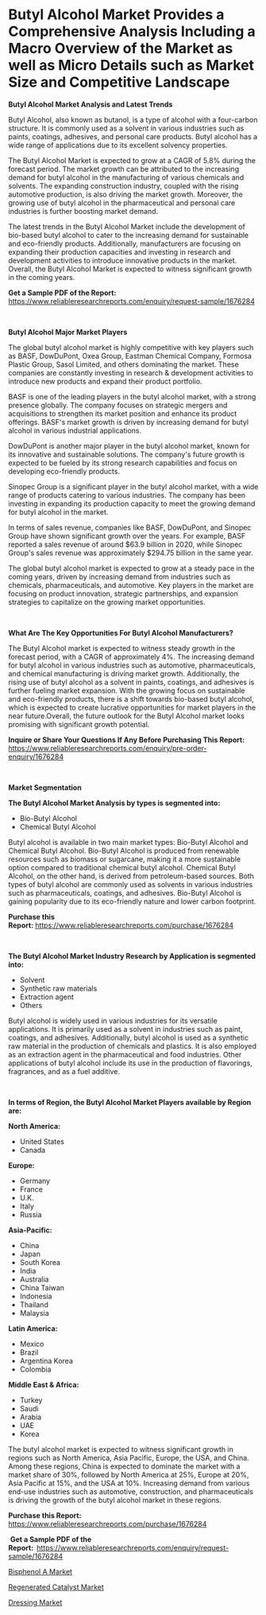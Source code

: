 <p><h1>Butyl Alcohol Market Provides a Comprehensive Analysis Including a Macro Overview of the Market as well as Micro Details such as Market Size and Competitive Landscape</h1></p><p><strong>Butyl Alcohol Market Analysis and Latest Trends</strong></p>
<p><p>Butyl Alcohol, also known as butanol, is a type of alcohol with a four-carbon structure. It is commonly used as a solvent in various industries such as paints, coatings, adhesives, and personal care products. Butyl alcohol has a wide range of applications due to its excellent solvency properties.</p><p>The Butyl Alcohol Market is expected to grow at a CAGR of 5.8% during the forecast period. The market growth can be attributed to the increasing demand for butyl alcohol in the manufacturing of various chemicals and solvents. The expanding construction industry, coupled with the rising automotive production, is also driving the market growth. Moreover, the growing use of butyl alcohol in the pharmaceutical and personal care industries is further boosting market demand.</p><p>The latest trends in the Butyl Alcohol Market include the development of bio-based butyl alcohol to cater to the increasing demand for sustainable and eco-friendly products. Additionally, manufacturers are focusing on expanding their production capacities and investing in research and development activities to introduce innovative products in the market. Overall, the Butyl Alcohol Market is expected to witness significant growth in the coming years.</p></p>
<p><strong>Get a Sample PDF of the Report:&nbsp;</strong> <a href="https://www.reliableresearchreports.com/enquiry/request-sample/1676284">https://www.reliableresearchreports.com/enquiry/request-sample/1676284</a></p>
<p>&nbsp;</p>
<p><strong>Butyl Alcohol Major Market Players</strong></p>
<p><p>The global butyl alcohol market is highly competitive with key players such as BASF, DowDuPont, Oxea Group, Eastman Chemical Company, Formosa Plastic Group, Sasol Limited, and others dominating the market. These companies are constantly investing in research & development activities to introduce new products and expand their product portfolio.</p><p>BASF is one of the leading players in the butyl alcohol market, with a strong presence globally. The company focuses on strategic mergers and acquisitions to strengthen its market position and enhance its product offerings. BASF's market growth is driven by increasing demand for butyl alcohol in various industrial applications.</p><p>DowDuPont is another major player in the butyl alcohol market, known for its innovative and sustainable solutions. The company's future growth is expected to be fueled by its strong research capabilities and focus on developing eco-friendly products.</p><p>Sinopec Group is a significant player in the butyl alcohol market, with a wide range of products catering to various industries. The company has been investing in expanding its production capacity to meet the growing demand for butyl alcohol in the market.</p><p>In terms of sales revenue, companies like BASF, DowDuPont, and Sinopec Group have shown significant growth over the years. For example, BASF reported a sales revenue of around $63.9 billion in 2020, while Sinopec Group's sales revenue was approximately $294.75 billion in the same year.</p><p>The global butyl alcohol market is expected to grow at a steady pace in the coming years, driven by increasing demand from industries such as chemicals, pharmaceuticals, and automotive. Key players in the market are focusing on product innovation, strategic partnerships, and expansion strategies to capitalize on the growing market opportunities.</p></p>
<p>&nbsp;</p>
<p><strong>What Are The Key Opportunities For Butyl Alcohol Manufacturers?</strong></p>
<p><p>The Butyl Alcohol market is expected to witness steady growth in the forecast period, with a CAGR of approximately 4%. The increasing demand for butyl alcohol in various industries such as automotive, pharmaceuticals, and chemical manufacturing is driving market growth. Additionally, the rising use of butyl alcohol as a solvent in paints, coatings, and adhesives is further fueling market expansion. With the growing focus on sustainable and eco-friendly products, there is a shift towards bio-based butyl alcohol, which is expected to create lucrative opportunities for market players in the near future.Overall, the future outlook for the Butyl Alcohol market looks promising with significant growth potential.</p></p>
<p><strong>Inquire or Share Your Questions If Any Before Purchasing This Report:</strong> <a href="https://www.reliableresearchreports.com/enquiry/pre-order-enquiry/1676284">https://www.reliableresearchreports.com/enquiry/pre-order-enquiry/1676284</a></p>
<p>&nbsp;</p>
<p><strong>Market Segmentation</strong></p>
<p><strong>The Butyl Alcohol Market Analysis by types is segmented into:</strong></p>
<p><ul><li>Bio-Butyl Alcohol</li><li>Chemical Butyl Alcohol</li></ul></p>
<p><p>Butyl alcohol is available in two main market types: Bio-Butyl Alcohol and Chemical Butyl Alcohol. Bio-Butyl Alcohol is produced from renewable resources such as biomass or sugarcane, making it a more sustainable option compared to traditional chemical butyl alcohol. Chemical Butyl Alcohol, on the other hand, is derived from petroleum-based sources. Both types of butyl alcohol are commonly used as solvents in various industries such as pharmaceuticals, coatings, and adhesives. Bio-Butyl Alcohol is gaining popularity due to its eco-friendly nature and lower carbon footprint.</p></p>
<p><strong>Purchase this Report:&nbsp;</strong><a href="https://www.reliableresearchreports.com/purchase/1676284">https://www.reliableresearchreports.com/purchase/1676284</a></p>
<p>&nbsp;</p>
<p><strong>The Butyl Alcohol Market Industry Research by Application is segmented into:</strong></p>
<p><ul><li>Solvent</li><li>Synthetic raw materials</li><li>Extraction agent</li><li>Others</li></ul></p>
<p><p>Butyl alcohol is widely used in various industries for its versatile applications. It is primarily used as a solvent in industries such as paint, coatings, and adhesives. Additionally, butyl alcohol is used as a synthetic raw material in the production of chemicals and plastics. It is also employed as an extraction agent in the pharmaceutical and food industries. Other applications of butyl alcohol include its use in the production of flavorings, fragrances, and as a fuel additive.</p></p>
<p>&nbsp;</p>
<p><strong>In terms of Region, the Butyl Alcohol Market Players available by Region are:</strong></p>
<p>
    <p> <strong> North America: </strong>
        <ul>
            <li>United States</li>
            <li>Canada</li>
        </ul>
        </p> 
    <p> <strong> Europe: </strong>
        <ul>
            <li>Germany</li>
            <li>France</li>
            <li>U.K.</li>
            <li>Italy</li>
            <li>Russia</li>
        </ul>
        </p> 
    <p> <strong> Asia-Pacific: </strong>
        <ul>
            <li>China</li>
            <li>Japan</li>
            <li>South Korea</li>
            <li>India</li>
            <li>Australia</li>
            <li>China Taiwan</li>
            <li>Indonesia</li>
            <li>Thailand</li>
            <li>Malaysia</li>
        </ul>
        </p> 
    <p> <strong> Latin America: </strong>
        <ul>
            <li>Mexico</li>
            <li>Brazil</li>
            <li>Argentina Korea</li>
            <li>Colombia</li>
        </ul>
        </p> 
    <p> <strong> Middle East & Africa: </strong>
        <ul>
            <li>Turkey</li>
            <li>Saudi</li>
            <li>Arabia</li>
            <li>UAE</li>
            <li>Korea</li>
        </ul>
    </p>
    </p>
<p><p>The butyl alcohol market is expected to witness significant growth in regions such as North America, Asia Pacific, Europe, the USA, and China. Among these regions, China is expected to dominate the market with a market share of 30%, followed by North America at 25%, Europe at 20%, Asia Pacific at 15%, and the USA at 10%. Increasing demand from various end-use industries such as automotive, construction, and pharmaceuticals is driving the growth of the butyl alcohol market in these regions.</p></p>
<p><strong>Purchase this Report: </strong><a href="https://www.reliableresearchreports.com/purchase/1676284">https://www.reliableresearchreports.com/purchase/1676284</a></p>
<p>&nbsp;<strong>Get a Sample PDF of the Report:&nbsp;&nbsp;</strong><a href="https://www.reliableresearchreports.com/enquiry/request-sample/1676284">https://www.reliableresearchreports.com/enquiry/request-sample/1676284</a></p>
<p><strong></strong></p>
<p><p><a href="https://github.com/danielneavesallisons03mba/Market-Research-Report-List-1/blob/main/bisphenol-a-market.md">Bisphenol A Market</a></p><p><a href="https://github.com/changoleonlaverguenzanoexiste/Market-Research-Report-List-2/blob/main/regenerated-catalyst-market.md">Regenerated Catalyst Market</a></p><p><a href="https://github.com/dimitrishawkinswaynenp91rgz/Market-Research-Report-List-1/blob/main/dressing-market.md">Dressing Market</a></p></p>
